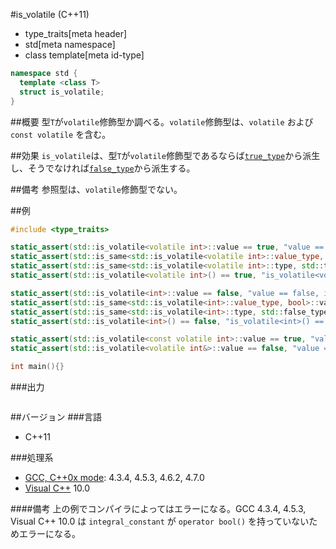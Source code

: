 #is_volatile (C++11)
* type_traits[meta header]
* std[meta namespace]
* class template[meta id-type]

```cpp
namespace std {
  template <class T>
  struct is_volatile;
}
```

##概要
型`T`が`volatile`修飾型か調べる。`volatile`修飾型は、`volatile` および `const volatile` を含む。


##効果
`is_volatile`は、型`T`が`volatile`修飾型であるならば[`true_type`](./integral_constant-true_type-false_type.md)から派生し、そうでなければ[`false_type`](./integral_constant-true_type-false_type.md)から派生する。


##備考
参照型は、`volatile`修飾型でない。


##例
```cpp
#include <type_traits>

static_assert(std::is_volatile<volatile int>::value == true, "value == true, volatile int is volatile-qualified");
static_assert(std::is_same<std::is_volatile<volatile int>::value_type, bool>::value, "value_type == bool");
static_assert(std::is_same<std::is_volatile<volatile int>::type, std::true_type>::value, "type == true_type");
static_assert(std::is_volatile<volatile int>() == true, "is_volatile<volatile int>() == true");

static_assert(std::is_volatile<int>::value == false, "value == false, int is not volatile-qualified");
static_assert(std::is_same<std::is_volatile<int>::value_type, bool>::value, "value_type == bool");
static_assert(std::is_same<std::is_volatile<int>::type, std::false_type>::value, "type == false_type");
static_assert(std::is_volatile<int>() == false, "is_volatile<int>() == false");

static_assert(std::is_volatile<const volatile int>::value == true, "value == true, const volatile int is volatile-qualified");
static_assert(std::is_volatile<volatile int&>::value == false, "value == true, volatile int& is not volatile-qualified");

int main(){}
```

###出力
```
```

##バージョン
###言語
- C++11

###処理系
- [GCC, C++0x mode](/implementation.md#gcc): 4.3.4, 4.5.3, 4.6.2, 4.7.0
- [Visual C++](/implementation.md#visual_cpp) 10.0

####備考
上の例でコンパイラによってはエラーになる。GCC 4.3.4, 4.5.3, Visual C++ 10.0 は `integral_constant` が `operator bool()` を持っていないためエラーになる。



